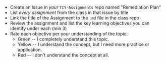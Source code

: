 * Create an Issue in _your_ `TIY-Assignments` repo named "Remediation Plan"
* List _every assignment_ from the class in that issue by title
* Link the title of the Assignment to the `.md` file in the class repo
* Review the assignment and list the key learning objectives you can identify under each (min 3)
* Rate each objective per your understanding of the topic:
  * Green -- I completely understand this topic.
  * Yellow -- I understand the concept, but I need more practice or application.
  * Red -- I don't understand the concept at all.
